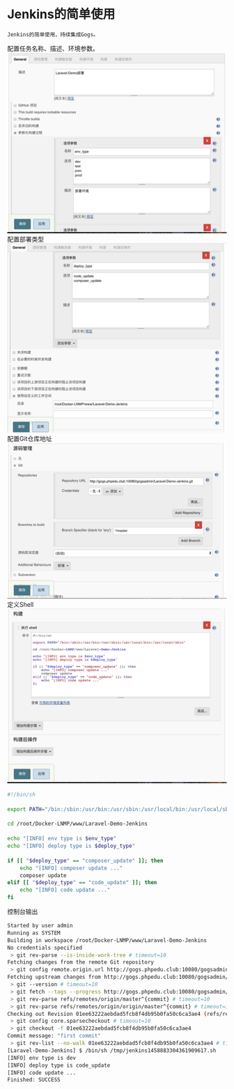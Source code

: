 # Jenkins的简单使用
```
Jenkins的简单使用，持续集成Gogs。
```

配置任务名称、描述、环境参数。  
![Jenkins-create](https://raw.githubusercontent.com/duiying/img/master/Jenkins-create.jpg)  
配置部署类型  
![Jenkins-deploy](https://raw.githubusercontent.com/duiying/img/master/Jenkins-deploy.jpg)  
配置Git仓库地址  
![Jenkins-Git](https://raw.githubusercontent.com/duiying/img/master/Jenkins-Git.jpg)  
定义Shell
![Jenkins-Shell](https://raw.githubusercontent.com/duiying/img/master/Jenkins-Shell.jpg)  
```bash
#!/bin/sh

export PATH="/bin:/sbin:/usr/bin:/usr/sbin:/usr/local/bin:/usr/local/sbin"

cd /root/Docker-LNMP/www/Laravel-Demo-Jenkins

echo "[INFO] env type is $env_type"
echo "[INFO] deploy type is $deploy_type"

if [[ "$deploy_type" == "composer_update" ]]; then
    echo "[INFO] composer update ..."
    composer update
elif [[ "$deploy_type" == "code_update" ]]; then
    echo "[INFO] code update ..."
fi
```
控制台输出
```bash
Started by user admin
Running as SYSTEM
Building in workspace /root/Docker-LNMP/www/Laravel-Demo-Jenkins
No credentials specified
 > git rev-parse --is-inside-work-tree # timeout=10
Fetching changes from the remote Git repository
 > git config remote.origin.url http://gogs.phpedu.club:10080/gogsadmin/Laravel-Demo-Jenkins.git # timeout=10
Fetching upstream changes from http://gogs.phpedu.club:10080/gogsadmin/Laravel-Demo-Jenkins.git
 > git --version # timeout=10
 > git fetch --tags --progress http://gogs.phpedu.club:10080/gogsadmin/Laravel-Demo-Jenkins.git +refs/heads/*:refs/remotes/origin/*
 > git rev-parse refs/remotes/origin/master^{commit} # timeout=10
 > git rev-parse refs/remotes/origin/origin/master^{commit} # timeout=10
Checking out Revision 01ee63222aebdad5fcb8f4db95b0fa50c6ca3ae4 (refs/remotes/origin/master)
 > git config core.sparsecheckout # timeout=10
 > git checkout -f 01ee63222aebdad5fcb8f4db95b0fa50c6ca3ae4
Commit message: "first commit"
 > git rev-list --no-walk 01ee63222aebdad5fcb8f4db95b0fa50c6ca3ae4 # timeout=10
[Laravel-Demo-Jenkins] $ /bin/sh /tmp/jenkins1458883304361909617.sh
[INFO] env type is dev
[INFO] deploy type is code_update
[INFO] code update ...
Finished: SUCCESS
```





